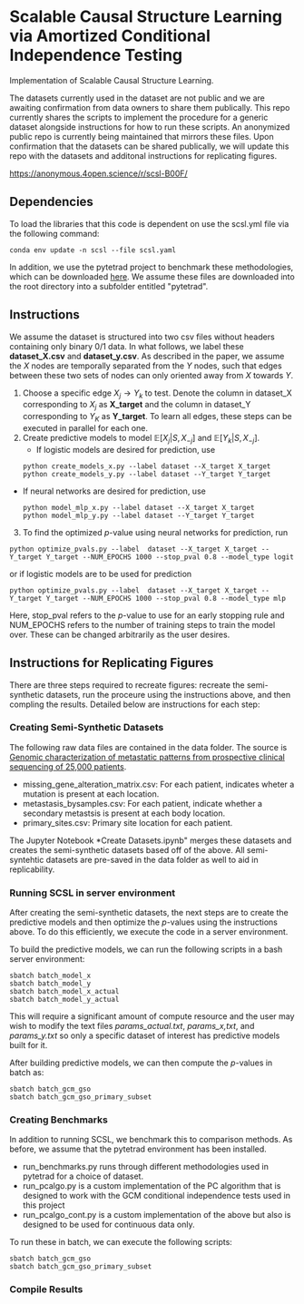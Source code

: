 # Scalable Causal Structure Learning via Amortized Conditional Independence Testing
Implementation of Scalable Causal Structure Learning. 

The datasets currently used in the dataset are not public and we are awaiting confirmation from data owners to share them publically. This repo currently shares the scripts to implement the procedure for a generic dataset alongside instructions for how to run these scripts. An anonymized public repo is currently being maintained that mirrors these files. Upon confirmation that the datasets can be shared publically, we will update this repo with the datasets and additonal instructions for replicating figures. 

https://anonymous.4open.science/r/scsl-B00F/

## Dependencies
To load the libraries that this code is dependent on use the scsl.yml file via the following command:
```
conda env update -n scsl --file scsl.yaml
```
In addition, we use the pytetrad project to benchmark these methodologies, which can be downloaded [here](https://github.com/cmu-phil/py-tetrad). We assume these files are downloaded into the root directory into a subfolder entitled "pytetrad". 


## Instructions
We assume the dataset is structured into two csv files without headers containing only binary $0/1$ data. In what follows, we label these **dataset_X.csv** and **dataset_y.csv**. As described in the paper, we assume the $X$ nodes are temporally separated from the $Y$ nodes, such that edges between these two sets of nodes can only oriented away from $X$ towards $Y$. 

1. Choose a specific edge $X_{j} \rightarrow Y_{k}$ to test. Denote the column in dataset_X corresponding to $X_{j}$ as **X_target** and the column in dataset_Y corresponding to $Y_{K}$ as **Y_target**. To learn all edges, these steps can be executed in parallel for each one. 
2. Create predictive models to model $\mathbb{E} \left[ X_{j} | S, X_{-j} \right]$ and $\mathbb{E} \left[ Y_{k} | S, X_{-j} \right]$.
   * If logistic models are desired for prediction, use
    ```
    python create_models_x.py --label dataset --X_target X_target
    python create_models_y.py --label dataset --Y_target Y_target
    ```
  * If neural networks are desired for prediction, use
    ```
    python model_mlp_x.py --label dataset --X_target X_target
    python model_mlp_y.py --label dataset --Y_target Y_target
    ```
3. To find the optimized $p$-value using neural networks for prediction, run
```
python optimize_pvals.py --label  dataset --X_target X_target --Y_target Y_target --NUM_EPOCHS 1000 --stop_pval 0.8 --model_type logit 
```
or if logistic models are to be used for prediction
```
python optimize_pvals.py --label  dataset --X_target X_target --Y_target Y_target --NUM_EPOCHS 1000 --stop_pval 0.8 --model_type mlp 
```
Here, stop_pval refers to the $p$-value to use for an early stopping rule and NUM_EPOCHS refers to the number of training steps to train the model over. These can be changed arbitrarily as the user desires.

## Instructions for Replicating Figures 
There are three steps required to recreate figures: recreate the semi-synthetic datasets, run the proceure using the instructions above, and then compling the results. Detailed below are instructions for each step:
### Creating Semi-Synthetic Datasets
The following raw data files are contained in the data folder. The source is [Genomic characterization of metastatic patterns from prospective clinical sequencing of 25,000 patients](https://zenodo.org/records/5801902).
* missing_gene_alteration_matrix.csv: For each patient, indicates wheter a mutation is present at each location.
* metastasis_bysamples.csv: For each patient, indicate whether a secondary metastsis is present at each body location. 
* primary_sites.csv: Primary site location for each patient.

The Jupyter Notebook *Create Datasets.ipynb" merges these datasets and creates the semi-synthetic datasets based off of the above. All semi-syntehtic datasets are pre-saved in the data folder as well to aid in replicability. 

### Running SCSL in server environment
After creating the semi-synthetic datasets, the next steps are to create the predictive models and then optimize the $p$-values using the instructions above. To do this efficiently, we execute the code in a server environment. 

To build the predictive models, we can run the following scripts in a bash server environment:
```
sbatch batch_model_x
sbatch batch_model_y
sbatch batch_model_x_actual
sbatch batch_model_y_actual
```
This will require a significant amount of compute resource and the user may wish to modify the text files *params_actual.txt*, *params_x,txt*, and *params_y.txt* so only a specific dataset of interest has predictive models built for it.

After building predictive models, we can then compute the $p$-values in batch as:
```
sbatch batch_gcm_gso
sbatch batch_gcm_gso_primary_subset
```
### Creating Benchmarks 
In addition to running SCSL, we benchmark this to comparison methods. As before, we assume that the pytetrad environment has been installed. 

* run_benchmarks.py runs through different methodologies used in pytetrad for a choice of dataset.
* run_pcalgo.py is a custom implementation of the PC algorithm that is designed to work with the GCM conditional independence tests used in this project
* run_pcalgo_cont.py is a custom implementation of the above but also is designed to be used for continuous data only.

To run these in batch, we can execute the following scripts:
```
sbatch batch_gcm_gso
sbatch batch_gcm_gso_primary_subset
```

### Compile Results





